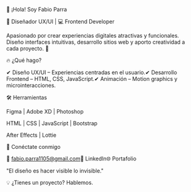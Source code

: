 👋 ¡Hola! Soy Fabio Parra

🎨 Diseñador UX/UI | 💻 Frontend Developer

Apasionado por crear experiencias digitales atractivas y funcionales. Diseño interfaces intuitivas, desarrollo sitios web y aporto creatividad a cada proyecto. 🚀

🔥 ¿Qué hago?

✔ Diseño UX/UI – Experiencias centradas en el usuario.✔ Desarrollo Frontend – HTML, CSS, JavaScript.✔ Animación – Motion graphics y microinteracciones.

🛠️ Herramientas

Figma | Adobe XD | Photoshop

HTML | CSS | JavaScript | Bootstrap

After Effects | Lottie

📩 Conéctate conmigo

📧 fabio.parra1105@gmail.com💼 LinkedIn🌐 Portafolio

"El diseño es hacer visible lo invisible."

💡 ¿Tienes un proyecto? Hablemos.
